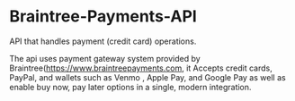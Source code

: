 # Braintree-Payments-API
API that handles payment (credit card) operations.

The api uses payment gateway  system provided by Braintree(https://www.braintreepayments.com, it Accepts credit cards, PayPal, and wallets such as Venmo , Apple Pay, and Google Pay as well as enable buy now, pay later options in a single, modern integration.


